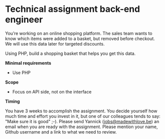 # Technical assignment back-end engineer

You’re working on an online shopping platform. The sales team wants to know which items were added to a basket, but removed before checkout. We will use this data later for targeted discounts.

Using PHP, build a shopping basket that helps you get this data.

**Minimal requirements**

* Use PHP

**Scope**

* Focus on API side, not on the interface

**Timing**

You have 3 weeks to accomplish the assignment. You decide yourself how much time and effort you invest in it, but one of our colleagues tends to say: "Make sure it is good" ;-).
Please send Yannick (jobs@madewithlove.be) an email when you are ready with the assignment. Please mention your name, Github username and a link to what we need to review.

